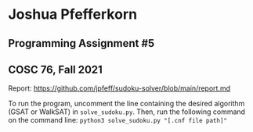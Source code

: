 # Joshua Pfefferkorn
## Programming Assignment #5
## COSC 76, Fall 2021

Report: https://github.com/jpfeff/sudoku-solver/blob/main/report.md

To run the program, uncomment the line containing the desired algorithm (GSAT or WalkSAT) in `solve_sudoku.py`. Then, run the following command on the command line:
`python3 solve_sudoku.py "[.cnf file path]"`
